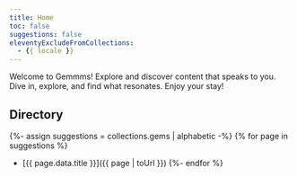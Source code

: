```yaml
---
title: Home
toc: false
suggestions: false
eleventyExcludeFromCollections:
  - {{ locale }}
---
```


Welcome to Gemmms! Explore and discover content that speaks to you. Dive in, explore, and find what resonates. Enjoy your stay!

## Directory
{%- assign suggestions = collections.gems | alphabetic -%}
{% for page in suggestions %}
  * [{{ page.data.title }}]({{ page | toUrl }})
{%- endfor %}
